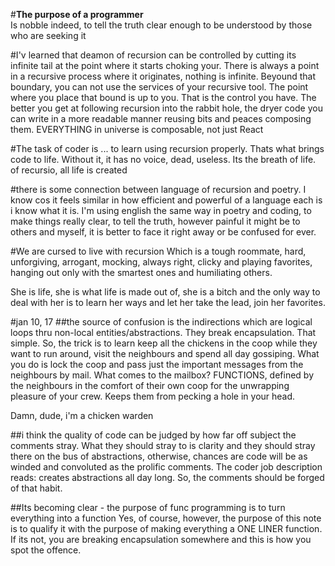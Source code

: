 #<strong>The purpose of a programmer</strong><br>
Is nobble indeed, to tell the truth clear enough to be understood by those who are seeking it

#I'v learned that deamon of recursion can be controlled 
by cutting its infinite tail at the point where it starts choking your. There is always a point in a recursive process where it originates, nothing is infinite. Beyound that boundary, you can not use the services of your recursive tool. The point where you place that bound is up to you. That is the control you have. The better you get at following recursion into the rabbit hole, the dryer code you can write in a more readable manner reusing bits and peaces composing them. EVERYTHING in universe is composable, not just React

#The task of coder is ...
to learn using recursion properly. Thats what brings code to life. Without it, it has no voice, dead, useless. Its the breath of life. of recursio, all life is created

#there is some connection between language of recursion and poetry. 
I know cos it feels similar in how efficient and powerful of a language each is
i know what it is. I'm using english the same way in poetry and coding, to make things really clear, to tell the truth, however painful it might be to others and myself, it is better to face it right away or be confused for ever.

#We are cursed to live with recursion
Which is a tough roommate, hard, unforgiving, arrogant, mocking, always right, clicky and playing favorites, hanging out only with the smartest ones and humiliating others. 

She is life, she is what life is made out of, she is a bitch and the only way to deal with her is to learn her ways and let her take the lead, join her favorites.

#jan 10, 17
##the source of confusion is the indirections 
which are logical loops thru non-local entities/abstractions. They break encapsulation. That simple. So, the trick is to learn keep all the chickens in the coop while they want to run around, visit the neighbours and spend all day gossiping. What you do is lock the coop and pass just the important messages from the neighbours by mail. What comes to the mailbox? FUNCTIONS, defined by the neighbours in the comfort of their own coop for the unwrapping pleasure of your crew. Keeps them from pecking a hole in your head.

Damn, dude, i'm a chicken warden

##i think the quality of code can be judged by how far off subject the comments stray. 
What they should stray to is clarity and they should stray there on the bus of abstractions, otherwise, chances are code will be as winded and convoluted as the prolific comments.
The coder job description reads: creates abstractions all day long. So, the comments should be forged of that habit.

##Its becoming clear - the purpose of func programming is to turn everything into a function
Yes, of course, however, the purpose of this note is to qualify it with the purpose of making everything a ONE LINER function. If its not, you are breaking encapsulation somewhere and this is how you spot the offence.



